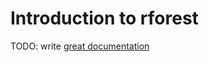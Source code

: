 # Introduction to rforest

TODO: write [great documentation](http://jacobian.org/writing/what-to-write/)
